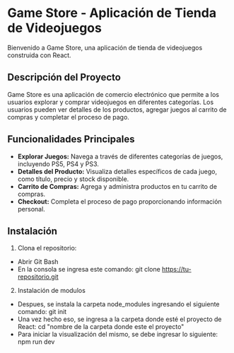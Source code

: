 # Game Store - Aplicación de Tienda de Videojuegos

Bienvenido a Game Store, una aplicación de tienda de videojuegos construida con React.

## Descripción del Proyecto

Game Store es una aplicación de comercio electrónico que permite a los usuarios explorar y comprar videojuegos en diferentes categorías. Los usuarios pueden ver detalles de los productos, agregar juegos al carrito de compras y completar el proceso de pago.

## Funcionalidades Principales

- **Explorar Juegos:** Navega a través de diferentes categorías de juegos, incluyendo PS5, PS4 y PS3.
- **Detalles del Producto:** Visualiza detalles específicos de cada juego, como título, precio y stock disponible.
- **Carrito de Compras:** Agrega y administra productos en tu carrito de compras.
- **Checkout:** Completa el proceso de pago proporcionando información personal.

## Instalación

1. Clona el repositorio:

- Abrir Git Bash
- En la consola se ingresa este comando: git clone https://tu-repositorio.git
  
2. Instalación de modulos
   
- Despues, se instala la carpeta node_modules ingresando el siguiente comando: git init
- Una vez hecho eso, se ingresa a la carpeta donde esté el proyecto de React: cd "nombre de la carpeta donde este el proyecto"
- Para iniciar la visualización del mismo, se debe ingresar lo siguiente: npm run dev